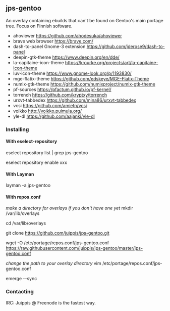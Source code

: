 ## jps-gentoo

An overlay containing ebuilds that can't be found on Gentoo's main portage tree. Focus on Finnish software. 

 - ahoviewer https://github.com/ahodesuka/ahoviewer
 - brave web browser https://brave.com/
 - dash-to-panel Gnome-3 extension https://github.com/jderose9/dash-to-panel
 - deepin-gtk-theme https://www.deepin.org/en/dde/
 - la-capitaine-icon-theme https://krourke.org/projects/art/la-capitaine-icon-theme
 - luv-icon-theme https://www.gnome-look.org/p/1193830/
 - mge-flatix-theme https://github.com/edskeye/MGE-Flatix-Theme
 - numix-gtk-theme https://github.com/numixproject/numix-gtk-theme
 - pf-sources https://pfactum.github.io/pf-kernel/
 - torrench https://github.com/kryptxy/torrench
 - urxvt-tabbedex https://github.com/mina86/urxvt-tabbedex
 - vcsi https://github.com/amietn/vcsi
 - voikko http://voikko.puimula.org/
 - yle-dl https://github.com/aajanki/yle-dl

### Installing
#### With eselect-repository
eselect repository list | grep jps-gentoo

eselect repository enable xxx


#### With Layman
layman -a jps-gentoo


#### With repos.conf
*make a directory for overlays if you don't have one yet* mkdir /var/lib/overlays

cd /var/lib/overlays

git clone https://github.com/juippis/jps-gentoo.git

wget -O /etc/portage/repos.conf/jps-gentoo.conf https://raw.githubusercontent.com/juippis/jps-gentoo/master/jps-gentoo.conf

*change the path to your overlay directory* vim /etc/portage/repos.conf/jps-gentoo.conf

emerge --sync


### Contacting
IRC: Juippis @ Freenode is the fastest way. 

